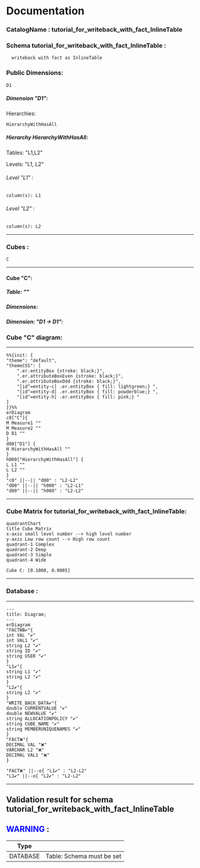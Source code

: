 # Documentation
### CatalogName : tutorial_for_writeback_with_fact_InlineTable
### Schema tutorial_for_writeback_with_fact_InlineTable : 

    
      writeback with fact as InlineTable
		
  
### Public Dimensions:

    D1

##### Dimension "D1":

Hierarchies:

    HierarchyWithHasAll

##### Hierarchy HierarchyWithHasAll:

Tables: "L1,L2"

Levels: "L1, L2"

###### Level "L1" :

    column(s): L1

###### Level "L2" :

    column(s): L2

---
### Cubes :

    C

---
#### Cube "C":

    

##### Table: ""

##### Dimensions:
##### Dimension: "D1 -> D1":

### Cube "C" diagram:

---

```mermaid
%%{init: {
"theme": "default",
"themeCSS": [
    ".er.entityBox {stroke: black;}",
    ".er.attributeBoxEven {stroke: black;}",
    ".er.attributeBoxOdd {stroke: black;}",
    "[id^=entity-c] .er.entityBox { fill: lightgreen;} ",
    "[id^=entity-d] .er.entityBox { fill: powderblue;} ",
    "[id^=entity-h] .er.entityBox { fill: pink;} "
]
}}%%
erDiagram
c0["C"]{
M Measure1 ""
M Measure2 ""
D D1 ""
}
d00["D1"] {
H HierarchyWithHasAll ""
}
h000["HierarchyWithHasAll"] {
L L1 ""
L L2 ""
}
"c0" ||--|| "d00" : "L2-L2"
"d00" ||--|| "h000" : "L2-L1"
"d00" ||--|| "h000" : "L2-L2"
```
---
### Cube Matrix for tutorial_for_writeback_with_fact_InlineTable:
```mermaid
quadrantChart
title Cube Matrix
x-axis small level number --> high level number
y-axis Low row count --> High row count
quadrant-1 Complex
quadrant-2 Deep
quadrant-3 Simple
quadrant-4 Wide

Cube C: [0.1000, 0.0005]
```
---
### Database :
---
```mermaid
---
title: Diagram;
---
erDiagram
"FACTWB✔"{
int VAL "✔"
int VAL1 "✔"
string L2 "✔"
string ID "✔"
string USER "✔"
}
"L1✔"{
string L1 "✔"
string L2 "✔"
}
"L2✔"{
string L2 "✔"
}
"WRITE_BACK_DATA✔"{
double CURRENTVALUE "✔"
double NEWVALUE "✔"
string ALLOCATIONPOLICY "✔"
string CUBE_NAME "✔"
string MEMBERUNIQUENAMES "✔"
}
"FACT❌"{
DECIMAL VAL "❌"
VARCHAR L2 "❌"
DECIMAL VAL1 "❌"
}

"FACT❌" ||--o{ "L1✔" : "L2-L2"
"L1✔" ||--o{ "L2✔" : "L2-L2"
```
---
## Validation result for schema tutorial_for_writeback_with_fact_InlineTable
## <span style='color: blue;'>WARNING</span> : 
|Type|   |
|----|---|
|DATABASE|Table: Schema must be set|
